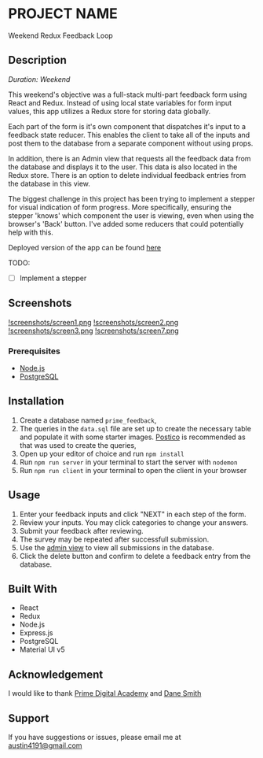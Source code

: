 # PROJECT NAME

Weekend Redux Feedback Loop

## Description

_Duration: Weekend_

This weekend's objective was a full-stack multi-part feedback form using React and Redux. Instead of using local state variables for form input values, this app utilizes a Redux store for storing data globally.

Each part of the form is it's own component that dispatches it's input to a feedback state reducer. This enables the client to take all of the inputs and post them to the database from a separate component without using props.

In addition, there is an Admin view that requests all the feedback data from the database and displays it to the user. This data is also located in the Redux store. There is an option to delete individual feedback entries from the database in this view.

The biggest challenge in this project has been trying to implement a stepper for visual indication of form progress. More specifically, ensuring the stepper 'knows' which component the user is viewing, even when using the browser's 'Back' button. I've added some reducers that could potentially help with this.

Deployed version of the app can be found [here](https://gruesome-web-81167.herokuapp.com/)

TODO:

- [ ] Implement a stepper

## Screenshots

[!screenshots/screen1.png](screenshots/screen1.png)
[!screenshots/screen2.png](screenshots/screen2.png)
[!screenshots/screen3.png](screenshots/screen3.png)
[!screenshots/screen7.png](screenshots/screen7.png)

### Prerequisites

- [Node.js](https://nodejs.org/en/)
- [PostgreSQL](https://www.postgresql.org/)

## Installation

1. Create a database named `prime_feedback`,
2. The queries in the `data.sql` file are set up to create the necessary table and populate it with some starter images. [Postico](https://eggerapps.at/postico/) is recommended as that was used to create the queries,
3. Open up your editor of choice and run `npm install`
4. Run `npm run server` in your terminal to start the server with `nodemon`
5. Run `npm run client` in your terminal to open the client in your browser

## Usage

1. Enter your feedback inputs and click "NEXT" in each step of the form.
2. Review your inputs. You may click categories to change your answers.
3. Submit your feedback after reviewing.
4. The survey may be repeated after successfull submission.
5. Use the [admin view](http://localhost:3000/#/admin) to view all submissions in the database.
6. Click the delete button and confirm to delete a feedback entry from the database.

## Built With

- React
- Redux
- Node.js
- Express.js
- PostgreSQL
- Material UI v5

## Acknowledgement

I would like to thank [Prime Digital Academy](www.primeacademy.io) and [Dane Smith](https://github.com/DoctorHowser)

## Support

If you have suggestions or issues, please email me at [austin4191@gmail.com](www.google.com)
